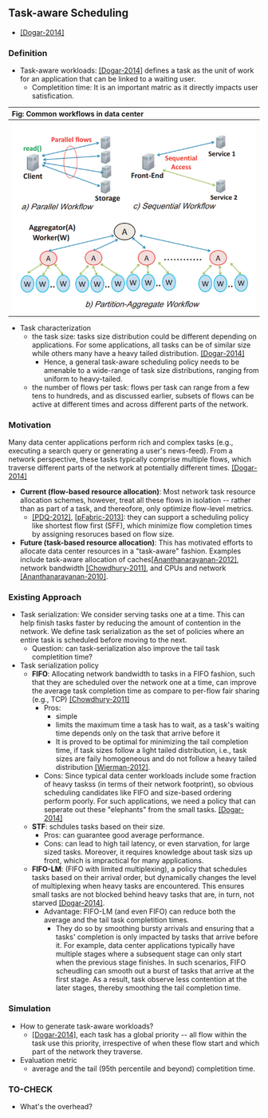## Task-aware Scheduling

- [[Dogar-2014]](../papers/DogarK14_SIGCOMM_Decentralized-TaskScheduling-for-DCN.md)

### Definition
- Task-aware workloads: [[Dogar-2014]](../papers/DogarK14_SIGCOMM_Decentralized-TaskScheduling-for-DCN.md) defines a task as the unit of work for an application that can be linked to a waiting user. 
  - Completition time: It is an important matric as it directly impacts user satisfication. 
  
|Fig: Common workflows in data center|
|:----|
|![](../fig/dc-flow.PNG)|


- Task characterization
  - the task size: tasks size distribution could be different depending on applications. For some applications, all tasks can be of similar size while others many have a heavy tailed distribution. [[Dogar-2014]](../papers/DogarK14_SIGCOMM_Decentralized-TaskScheduling-for-DCN.md)
    - Hence, a general task-aware scheduling policy needs to be amenable to a wide-range of task size distributions, ranging from uniform to heavy-tailed.
  - the number of flows per task: flows per task can range from a few tens to hundreds, and as discussed earlier, subsets of flows can be active at different times and across different parts of the network.

### Motivation
Many data center applications perform rich and complex tasks (e.g., executing a search query or generating a user's news-feed). From a network perspective, these tasks typically comprise multiple flows, which traverse different parts of the network at potentially different times. [[Dogar-2014]](../papers/DogarK14_SIGCOMM_Decentralized-TaskScheduling-for-DCN.md)
- **Current (flow-based resource allocation)**: Most network task resource allocation schemes, however, treat all these flows in isolation -- rather than as part of a task, and thereofore, only optimize flow-level metrics.
  - [[PDQ-2012]](http://dl.acm.org/citation.cfm?id=2342389), [[pFabric-2013]](http://dl.acm.org/citation.cfm?id=2486031): they can support a scheduling policy like shortest flow first (SFF), which minimize flow completion times by assigning resoruces based on flow size.
- **Future (task-based resource allocation)**: This has motivated efforts to allocate data center resources in a "task-aware" fashion. Examples include task-aware allocation of caches[[Ananthanarayanan-2012]](https://www.usenix.org/conference/nsdi12/technical-sessions/presentation/ananthanarayanan), network bandwidth [[Chowdhury-2011]](http://dl.acm.org/citation.cfm?id=2018448), and CPUs and network [[Ananthanarayanan-2010]](https://www.usenix.org/conference/osdi10/reining-outliers-map-reduce-clusters-using-mantri).


### Existing Approach
- Task serialization: We consider serving tasks one at a time. This can help finish tasks faster by reducing the amount of contention in the network. We define task serialization as the set of policies where an entire task is scheduled before moving to the next.
  - Question: can task-serialization also improve the tail task completition time?
- Task serialization policy
  - **FIFO**: Allocating network bandwidth to tasks in a FIFO fashion, such that they are scheduled over the network one at a time, can improve the average task completion time as compare to per-flow fair sharing (e.g., TCP) [[Chowdhury-2011]](http://dl.acm.org/citation.cfm?id=2018448)
    - Pros: 
      - simple
      - limits the maximum time a task has to wait, as a task's waiting time depends only on the task that arrive before it
      - It is proved to be optimal for minimizing the tail completion time, if task sizes follow a light tailed distribution, i.e., task sizes are faily homogeneous and do not follow a heavy tailed distribution [[Wierman-2012]](http://dl.acm.org/citation.cfm?id=2432678).
    - Cons: Since typical data center workloads include some fraction of heavy taskss (in terms of their network footprint), so obvious scheduling candidates like FIFO and size-based ordering perform poorly. For such applications, we need a policy that can seperate out these "elephants" from the small tasks. [[Dogar-2014]](../papers/DogarK14_SIGCOMM_Decentralized-TaskScheduling-for-DCN.md)
  - **STF**:  schdules tasks based on their size. 
    - Pros: can guarantee good average performance.
    - Cons: can lead to high tail latency, or even starvation, for large sized tasks. Moreover, it requires knowledge about task sizs up front, which is impractical for many applications. 
  - **FIFO-LM**: (FIFO with limited multiplexing), a policy that schedules tasks based on their arrival order, but dynamically changes the level of multiplexing when heavy tasks are encountered. This ensures small tasks are not blocked behind heavy tasks that are, in turn, not starved [[Dogar-2014]](../papers/DogarK14_SIGCOMM_Decentralized-TaskScheduling-for-DCN.md).
    - Advantage: FIFO-LM (and even FIFO) can reduce both the average and the tail task completition times. 
      - They do so by smoothing bursty arrivals and ensuring that a tasks' completion is only impacted by tasks that arrive before it. For example, data center applications typically have multiple stages where a subsequent stage can only start when the previous stage finishes. In such scenarios, FIFO scheudling can smooth out a burst of tasks that arrive at the first stage. As a result, task observe less contention at the later stages, thereby smoothing the tail completion time. 
    
### Simulation
- How to generate task-aware workloads?
  - [[Dogar-2014]](../papers/DogarK14_SIGCOMM_Decentralized-TaskScheduling-for-DCN.md), each task has a global priority -- all flow within the task use this priority, irrespective of when these flow start and which part of the network they traverse. 
- Evaluation metric
  - average and the tail (95th percentile and beyond) completition time.
  
### TO-CHECK
- What's the overhead?
